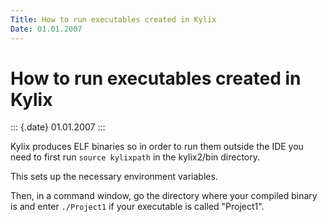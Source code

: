 ```yaml
---
Title: How to run executables created in Kylix
Date: 01.01.2007
---
```



How to run executables created in Kylix
=======================================

::: {.date}
01.01.2007
:::

Kylix produces ELF binaries so in order to run them outside the IDE you
need to first run `source kylixpath` in the kylix2/bin directory.

This sets up the necessary environment variables.

Then, in a command window, go the directory where your compiled binary is
and enter `./Project1`  if your executable is called "Project1".
